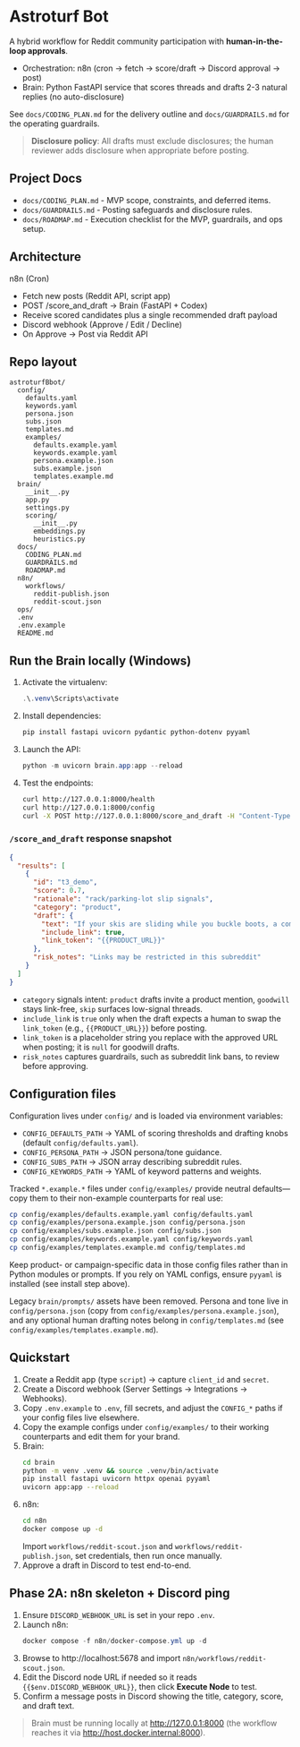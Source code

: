 # Astroturf Bot

A hybrid workflow for Reddit community participation with **human-in-the-loop approvals**.
- Orchestration: n8n (cron -> fetch -> score/draft -> Discord approval -> post)
- Brain: Python FastAPI service that scores threads and drafts 2-3 natural replies (no auto-disclosure)

See `docs/CODING_PLAN.md` for the delivery outline and `docs/GUARDRAILS.md` for the operating guardrails.

> **Disclosure policy**: All drafts must exclude disclosures; the human reviewer adds disclosure when appropriate before posting.

## Project Docs
- `docs/CODING_PLAN.md` - MVP scope, constraints, and deferred items.
- `docs/GUARDRAILS.md` - Posting safeguards and disclosure rules.
- `docs/ROADMAP.md` - Execution checklist for the MVP, guardrails, and ops setup.

## Architecture
n8n (Cron)
- Fetch new posts (Reddit API, script app)
- POST /score_and_draft -> Brain (FastAPI + Codex)
- Receive scored candidates plus a single recommended draft payload
- Discord webhook (Approve / Edit / Decline)
- On Approve -> Post via Reddit API

## Repo layout
```
astroturfBbot/
  config/
    defaults.yaml
    keywords.yaml
    persona.json
    subs.json
    templates.md
    examples/
      defaults.example.yaml
      keywords.example.yaml
      persona.example.json
      subs.example.json
      templates.example.md
  brain/
    __init__.py
    app.py
    settings.py
    scoring/
      __init__.py
      embeddings.py
      heuristics.py
  docs/
    CODING_PLAN.md
    GUARDRAILS.md
    ROADMAP.md
  n8n/
    workflows/
      reddit-publish.json
      reddit-scout.json
  ops/
  .env
  .env.example
  README.md
```

## Run the Brain locally (Windows)
1. Activate the virtualenv:
   ```powershell
   .\.venv\Scripts\activate
   ```
2. Install dependencies:
   ```powershell
   pip install fastapi uvicorn pydantic python-dotenv pyyaml
   ```
3. Launch the API:
   ```powershell
   python -m uvicorn brain.app:app --reload
   ```
4. Test the endpoints:
   ```bash
   curl http://127.0.0.1:8000/health
   curl http://127.0.0.1:8000/config
   curl -X POST http://127.0.0.1:8000/score_and_draft -H "Content-Type: application/json" -d '{"posts":[{"id":"t3_demo","title":"Need a better ski rack","selftext":null}]}'
   ```

### `/score_and_draft` response snapshot
```json
{
  "results": [
    {
      "id": "t3_demo",
      "score": 0.7,
      "rationale": "rack/parking-lot slip signals",
      "category": "product",
      "draft": {
        "text": "If your skis are sliding while you buckle boots, a compact clamp holder like this {{PRODUCT_URL}} keeps them locked until you're rolling again.",
        "include_link": true,
        "link_token": "{{PRODUCT_URL}}"
      },
      "risk_notes": "Links may be restricted in this subreddit"
    }
  ]
}
```

- `category` signals intent: `product` drafts invite a product mention, `goodwill` stays link-free, `skip` surfaces low-signal threads.
- `include_link` is `true` only when the draft expects a human to swap the `link_token` (e.g., `{{PRODUCT_URL}}`) before posting.
- `link_token` is a placeholder string you replace with the approved URL when posting; it is `null` for goodwill drafts.
- `risk_notes` captures guardrails, such as subreddit link bans, to review before approving.

## Configuration files
Configuration lives under `config/` and is loaded via environment variables:

- `CONFIG_DEFAULTS_PATH` → YAML of scoring thresholds and drafting knobs (default `config/defaults.yaml`).
- `CONFIG_PERSONA_PATH` → JSON persona/tone guidance.
- `CONFIG_SUBS_PATH` → JSON array describing subreddit rules.
- `CONFIG_KEYWORDS_PATH` → YAML of keyword patterns and weights.

Tracked `*.example.*` files under `config/examples/` provide neutral defaults—copy them to their non-example counterparts for real use:

```bash
cp config/examples/defaults.example.yaml config/defaults.yaml
cp config/examples/persona.example.json config/persona.json
cp config/examples/subs.example.json config/subs.json
cp config/examples/keywords.example.yaml config/keywords.yaml
cp config/examples/templates.example.md config/templates.md
```

Keep product- or campaign-specific data in those config files rather than in Python modules or prompts. If you rely on YAML configs, ensure `pyyaml` is installed (see install step above).

Legacy `brain/prompts/` assets have been removed. Persona and tone live in `config/persona.json` (copy from `config/examples/persona.example.json`), and any optional human drafting notes belong in `config/templates.md` (see `config/examples/templates.example.md`).

## Quickstart
1. Create a Reddit app (type `script`) -> capture `client_id` and `secret`.
2. Create a Discord webhook (Server Settings -> Integrations -> Webhooks).
3. Copy `.env.example` to `.env`, fill secrets, and adjust the `CONFIG_*` paths if your config files live elsewhere.
4. Copy the example configs under `config/examples/` to their working counterparts and edit them for your brand.
5. Brain:
    ```bash
    cd brain
    python -m venv .venv && source .venv/bin/activate
    pip install fastapi uvicorn httpx openai pyyaml
    uvicorn app:app --reload
    ```
6. n8n:
    ```bash
    cd n8n
    docker compose up -d
    ```
    Import `workflows/reddit-scout.json` and `workflows/reddit-publish.json`, set credentials, then run once manually.
7. Approve a draft in Discord to test end-to-end.

## Phase 2A: n8n skeleton + Discord ping
1. Ensure `DISCORD_WEBHOOK_URL` is set in your repo `.env`.
2. Launch n8n:
   ```powershell
   docker compose -f n8n/docker-compose.yml up -d
   ```
3. Browse to http://localhost:5678 and import `n8n/workflows/reddit-scout.json`.
4. Edit the Discord node URL if needed so it reads `{{$env.DISCORD_WEBHOOK_URL}}`, then click **Execute Node** to test.
5. Confirm a message posts in Discord showing the title, category, score, and draft text.

> Brain must be running locally at http://127.0.0.1:8000 (the workflow reaches it via http://host.docker.internal:8000).

